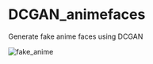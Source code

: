 # DCGAN_animefaces
Generate fake anime faces using DCGAN



![fake_anime](https://user-images.githubusercontent.com/48699654/157474850-a808c4fc-84cd-4db3-87f1-ed556eccfa2c.png)
